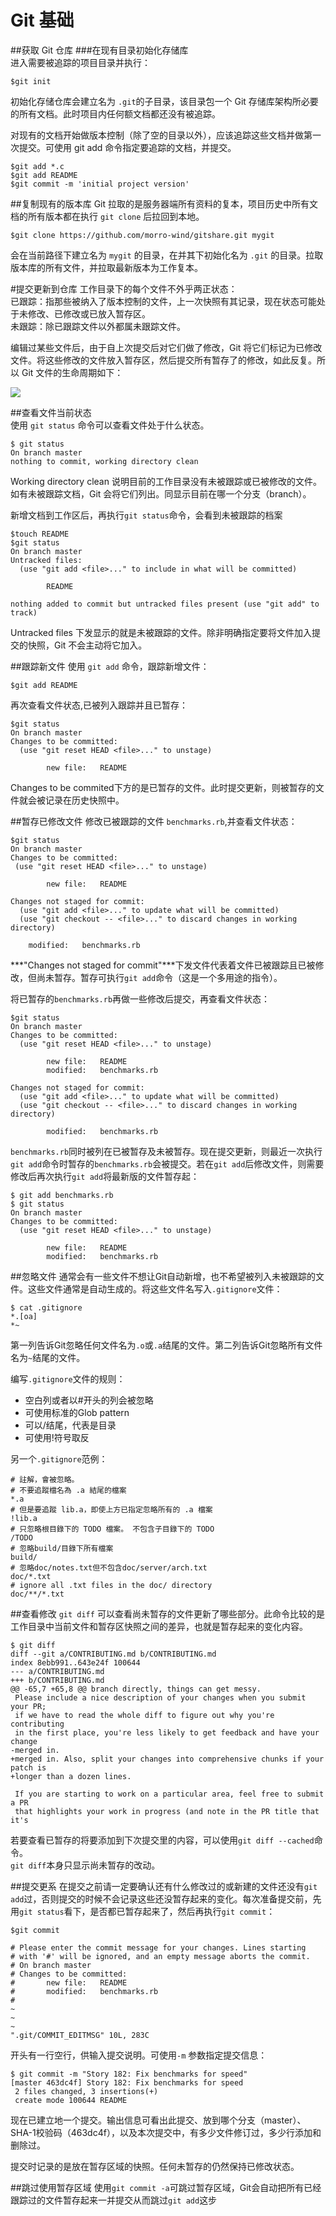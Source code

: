 # Git 基础

##获取 Git 仓库
###在现有目录初始化存储库  
进入需要被追踪的项目目录并执行：

    $git init
初始化存储仓库会建立名为 `.git`的子目录，该目录包一个 Git 存储库架构所必要的所有文档。此时项目内任何额文档都还没有被追踪。  

对现有的文档开始做版本控制（除了空的目录以外），应该追踪这些文档并做第一次提交。可使用 git add 命令指定要追踪的文档，并提交。  

    $git add *.c
    $git add README
    $git commit -m 'initial project version'

##复制现有的版本库
Git 拉取的是服务器端所有资料的复本，项目历史中所有文档的所有版本都在执行 `git clone` 后拉回到本地。  

    $git clone https://github.com/morro-wind/gitshare.git mygit
会在当前路径下建立名为 `mygit` 的目录，在并其下初始化名为 `.git` 的目录。拉取版本库的所有文件，并拉取最新版本为工作复本。  

#提交更新到仓库
工作目录下的每个文件不外乎两正状态：  
已跟踪：指那些被纳入了版本控制的文件，上一次快照有其记录，现在状态可能处于未修改、已修改或已放入暂存区。  
未跟踪：除已跟踪文件以外都属未跟踪文件。  

编辑过某些文件后，由于自上次提交后对它们做了修改，Git 将它们标记为已修改文件。将这些修改的文件放入暂存区，然后提交所有暂存了的修改，如此反复。所以 Git 文件的生命周期如下：  

![](img/2-1.png)  

##查看文件当前状态  
使用 `git status` 命令可以查看文件处于什么状态。  

    $ git status
    On branch master
    nothing to commit, working directory clean
 
 Working directory clean 说明目前的工作目录没有未被跟踪或已被修改的文件。如有未被跟踪文档，Git 会将它们列出。同显示目前在哪一个分支（branch）。  
 
 新增文档到工作区后，再执行`git status`命令，会看到未被跟踪的档案  
 
    $touch README
    $git status
    On branch master
    Untracked files:
      (use "git add <file>..." to include in what will be committed)

            README

    nothing added to commit but untracked files present (use "git add" to track)

Untracked files 下发显示的就是未被跟踪的文件。除非明确指定要将文件加入提交的快照，Git 不会主动将它加入。

##跟踪新文件
使用 `git add` 命令，跟踪新增文件：

    $git add README
再次查看文件状态,已被列入跟踪并且已暂存：  

    $git status
    On branch master
    Changes to be committed:
      (use "git reset HEAD <file>..." to unstage)
    
            new file:   README
Changes to be commited下方的是已暂存的文件。此时提交更新，则被暂存的文件就会被记录在历史快照中。  

##暂存已修改文件
修改已被跟踪的文件 `benchmarks.rb`,并查看文件状态：

    $git status
    On branch master
    Changes to be committed:
     (use "git reset HEAD <file>..." to unstage)
    
            new file:   README

    Changes not staged for commit:
      (use "git add <file>..." to update what will be committed)
      (use "git checkout -- <file>..." to discard changes in working directory)

        modified:   benchmarks.rb

***"Changes not staged for commit"***下发文件代表着文件已被跟踪且已被修改，但尚未暂存。暂存可执行`git add`命令（这是一个多用途的指令）。   

将已暂存的`benchmarks.rb`再做一些修改后提交，再查看文件状态：

    $git status
    On branch master
    Changes to be committed:
      (use "git reset HEAD <file>..." to unstage)

            new file:   README
            modified:   benchmarks.rb

    Changes not staged for commit:
      (use "git add <file>..." to update what will be committed)
      (use "git checkout -- <file>..." to discard changes in working directory)

            modified:   benchmarks.rb
            
`benchmarks.rb`同时被列在已被暂存及未被暂存。现在提交更新，则最近一次执行`git add`命令时暂存的`benchmarks.rb`会被提交。若在`git add`后修改文件，则需要修改后再次执行`git add`将最新版的文件暂存起：  

    $ git add benchmarks.rb
    $ git status
    On branch master
    Changes to be committed:
      (use "git reset HEAD <file>..." to unstage)
    
            new file:   README
            modified:   benchmarks.rb
##忽略文件
通常会有一些文件不想让Git自动新增，也不希望被列入未被跟踪的文件。这些文件通常是自动生成的。将这些文件名写入`.gitignore`文件：  

    $ cat .gitignore
    *.[oa]
    *~
第一列告诉Git忽略任何文件名为`.o`或`.a`结尾的文件。第二列告诉Git忽略所有文件名为`~`结尾的文件。  

编写`.gitignore`文件的规则：  
* 空白列或者以#开头的列会被忽略
* 可使用标准的Glob pattern
* 可以/结尾，代表是目录
* 可使用!符号取反  

另一个`.gitignore`范例：  

    # 註解，會被忽略。
    # 不要追蹤檔名為 .a 結尾的檔案
    *.a
    # 但是要追蹤 lib.a，即使上方已指定忽略所有的 .a 檔案
    !lib.a
    # 只忽略根目錄下的 TODO 檔案。 不包含子目錄下的 TODO
    /TODO
    # 忽略build/目錄下所有檔案
    build/
    # 忽略doc/notes.txt但不包含doc/server/arch.txt
    doc/*.txt
    # ignore all .txt files in the doc/ directory
    doc/**/*.txt

##查看修改
`git diff` 可以查看尚未暂存的文件更新了哪些部分。此命令比较的是工作目录中当前文件和暂存区快照之间的差异，也就是暂存起来的变化内容。  

    $ git diff
    diff --git a/CONTRIBUTING.md b/CONTRIBUTING.md
    index 8ebb991..643e24f 100644
    --- a/CONTRIBUTING.md
    +++ b/CONTRIBUTING.md
    @@ -65,7 +65,8 @@ branch directly, things can get messy.
     Please include a nice description of your changes when you submit your PR;
     if we have to read the whole diff to figure out why you're contributing
     in the first place, you're less likely to get feedback and have your change
    -merged in.
    +merged in. Also, split your changes into comprehensive chunks if your patch is
    +longer than a dozen lines.
    
     If you are starting to work on a particular area, feel free to submit a PR
     that highlights your work in progress (and note in the PR title that it's

若要查看已暂存的将要添加到下次提交里的内容，可以使用`git diff --cached`命令。  
`git diff`本身只显示尚未暂存的改动。

##提交更系
在提交之前请一定要确认还有什么修改过的或新建的文件还没有`git add`过，否则提交的时候不会记录这些还没暂存起来的变化。每次准备提交前，先用`git status`看下，是否都已暂存起来了，然后再执行`git commit`：  

    $git commit
    
    # Please enter the commit message for your changes. Lines starting
    # with '#' will be ignored, and an empty message aborts the commit.
    # On branch master
    # Changes to be committed:
    #       new file:   README
    #       modified:   benchmarks.rb
    #
    ~
    ~
    ~
    ".git/COMMIT_EDITMSG" 10L, 283C
开头有一行空行，供输入提交说明。可使用`-m` 参数指定提交信息：

    $ git commit -m "Story 182: Fix benchmarks for speed"
    [master 463dc4f] Story 182: Fix benchmarks for speed
     2 files changed, 3 insertions(+)
     create mode 100644 README

现在已建立地一个提交。输出信息可看出此提交、放到哪个分支（master）、SHA-1校验码（463dc4f），以及本次提交中，有多少文件修订过，多少行添加和删除过。

提交时记录的是放在暂存区域的快照。任何未暂存的仍然保持已修改状态。

##跳过使用暂存区域
使用`git commit -a`可跳过暂存区域，Git会自动把所有已经跟踪过的文件暂存起来一并提交从而跳过`git add`这步



